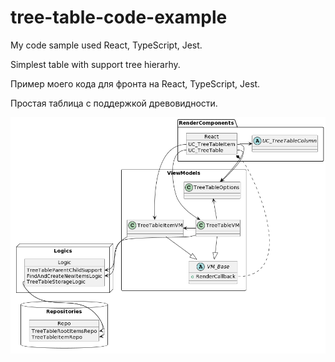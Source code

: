 # tree-table-code-example
My code sample used React, TypeScript, Jest.

Simplest table with support tree hierarhy.

Пример моего кода для фронта на React, TypeScript, Jest.

Простая таблица с поддержкой древовидности.

![alt text](https://github.com/ivanovkirill14102017/tree-table-code-example/blob/main/diagram/diagram.png?raw=true)
